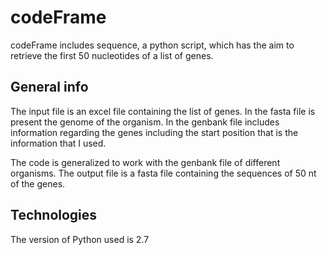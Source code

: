 # codeFrame

codeFrame includes sequence, a python script, which has the aim to retrieve the first 50 nucleotides of a list of genes.

## General info 

The input file is an excel file containing the list of genes.
In the fasta file is present the genome of the organism.
In the genbank file includes information regarding the genes including the start position that is the information that I used.

The code is generalized to work with the genbank file of different organisms.
The output file is a fasta file containing the sequences of 50 nt of the genes.

## Technologies

The version of Python used is 2.7
